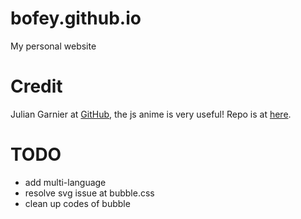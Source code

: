 # bofey.github.io
My personal website

# Credit
Julian Garnier at [GitHub](https://github.com/juliangarnier), the js anime is very useful! Repo is at [here](https://github.com/juliangarnier/juliangarnier.com).

# TODO
- add multi-language
- resolve svg issue at bubble.css
- clean up codes of bubble
